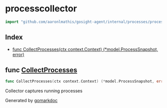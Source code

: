 <!-- Code generated by gomarkdoc. DO NOT EDIT -->

# processcollector

```go
import "github.com/aaronlmathis/gosight-agent/internal/processes/processcollector"
```

## Index

- [func CollectProcesses\(ctx context.Context\) \(\*model.ProcessSnapshot, error\)](<#CollectProcesses>)


<a name="CollectProcesses"></a>
## func [CollectProcesses](<https://github.com/aaronlmathis/gosight-agent/blob/main/internal/processes/processcollector/process.go#L39>)

```go
func CollectProcesses(ctx context.Context) (*model.ProcessSnapshot, error)
```

Collector captures running processes

Generated by [gomarkdoc](<https://github.com/princjef/gomarkdoc>)
